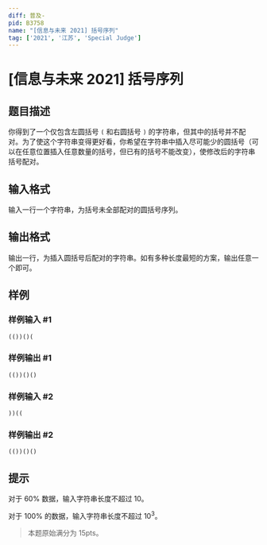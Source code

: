 ```yaml
---
diff: 普及-
pid: B3758
name: "[信息与未来 2021] 括号序列"
tag: ['2021', '江苏', 'Special Judge']
---
```

# [信息与未来 2021] 括号序列
## 题目描述

你得到了一个仅包含左圆括号 `(` 和右圆括号 `)` 的字符串，但其中的括号并不配对。为了使这个字符串变得更好看，你希望在字符串中插⼊尽可能少的圆括号（可以在任意位置插⼊任意数量的括号，但已有的括号不能改变），使修改后的字符串括号配对。
## 输入格式

输⼊一行一个字符串，为括号未全部配对的圆括号序列。
## 输出格式

输出一行，为插⼊圆括号后配对的字符串。如有多种长度最短的方案，输出任意⼀个即可。
## 样例

### 样例输入 #1
```
(())()(
```
### 样例输出 #1
```
(())()()
```
### 样例输入 #2
```
))((
```
### 样例输出 #2
```
(())()()
```
## 提示

对于 $60\%$ 数据，输⼊字符串长度不超过 $10$。

对于 $100\%$ 的数据，输⼊字符串长度不超过 $10^3$。

>本题原始满分为 $15\text{pts}$。
